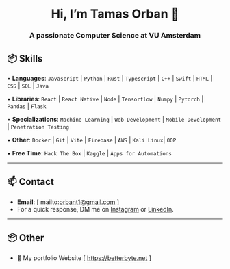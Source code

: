 <h1 align="center">Hi, I’m Tamas Orban 👋</h1>
<h3 align="center">A passionate Computer Science at VU Amsterdam

## 📦 Skills
  
• **Languages**: `Javascript` | `Python` | `Rust` | `Typescript` | `C++` | `Swift` | `HTML` | `CSS` | `SQL` | `Java`

• **Libraries**: `React` | `React Native` | `Node` | `Tensorflow` | `Numpy` | `Pytorch` | `Pandas` | `Flask`

• **Specializations**: `Machine Learning` | `Web Development` | `Mobile Development` | `Penetration Testing` 

• **Other**: `Docker` | `Git` | `Vite` | `Firebase` | `AWS` | `Kali Linux`| `OOP`  

• **Free Time**: `Hack The Box` | `Kaggle` | `Apps for Automations`

---

## 📫 Contact
- **Email**: [ mailto:orbant1@gmail.com ]
- For a quick response, DM me on [Instagram](https://www.instagram.com/mirayatech/) or [LinkedIn](https://www.linkedin.com/in/mirayaabrodi/). 
  
---

## 📦 Other
- 📝 My portfolio Website [ https://betterbyte.net ]





